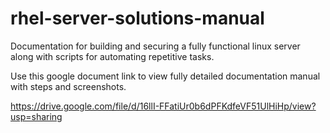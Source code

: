 # rhel-server-solutions-manual
Documentation for building and securing a fully functional linux server along with scripts for automating repetitive tasks.

Use this google document link to view fully detailed documentation manual with steps and screenshots.

https://drive.google.com/file/d/16llI-FFatiUr0b6dPFKdfeVF51UlHiHp/view?usp=sharing
